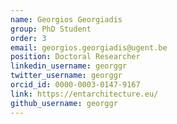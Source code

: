 ```yaml
---
name: Georgios Georgiadis
group: PhD Student
order: 3
email: georgios.georgiadis@ugent.be
position: Doctoral Researcher
linkedin_username: georggr
twitter_username: georggr
orcid_id: 0000-0003-0147-9167
link: https://entarchitecture.eu/
github_username: georggr
---
```

